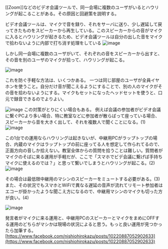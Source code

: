 
[[Zoom]]などのビデオ会議ツールで、同一会場に複数のユーザがいるとハウリングが起こることがある。その原因と回避策を説明する。

ビデオ会議ツールは、マイクで音を録り、それをサーバに送り、少し遅延して戻ってきたものをスピーカーから再生している。このスピーカーからの音がマイクに入るとハウリングが起きるため、ビデオ会議ツールは自分の出した音をマイクで拾わないように内部で打ち消す処理をしている
![image](https://gyazo.com/ce65e4d85cea29019c72cb8b79bc306f/thumb/1000)

しかし同一会場に複数のユーザがいて、それぞれの音をスピーカーから出すと、その音を別のユーザのマイクが拾って、ハウリングが起こる。

![image](https://gyazo.com/403f2161cde8ec8a56613321b005a19d/thumb/1000)

これを防ぐ手軽な方法は、いくつかある。
一つは同じ部屋のユーザが全員イヤホンを使うこと。自分だけ音が聞こえるようにすることで、別の人のマイクがその音を拾わないようにする。マイクもセットになったヘッドセットを使うと、口元で録音できるのでよりよい。

![image](https://gyazo.com/69441c863eacabdc33296359818cbb07/thumb/1000)
この対策がとりにくい場合もある。
例えば会議の参加者がビデオ会議に繋ぐPCより多い場合、特に教室などに参加者が散らばって座っている場合、スピーカーから音を大きく出して、それを複数人で聞くことになる。(1)
![image](https://gyazo.com/658b283561c2b7b46769f92520c68a74/thumb/1000)

この1台での運用ならハウリングは起きないが、中継用PCがラップトップの場合、内蔵のマイクはラップトップの前に座ってる人を想定して作られてるので、正面方向の音しか拾えない。教室全体からの質問を拾うことは難しい。質問者がマイクのそばに来る運用が手軽だが、ここで「スマホでビデ会議に繋げば手持ちマイクに使えるのでは？」と思って繋いでしまうとハウリングが起こる。(2)
![image](https://gyazo.com/c6f1b43858bd7025803f4e59c763fb12/thumb/1000)

その場合は最低限中継用のマシンのスピーカーをミュートする必要がある。(3) また、その状況でもスマホとWiFiで異なる遅延の音声が流れてリモート参加者はエコーが掛かったような聞こえ方になるので、中継用マシンのマイクも切った方が良い。(4)

![image](https://gyazo.com/9756fddecc6f2251f5d481cdbb5f4b49/thumb/1000)

発言者がマイクに来る運用と、中継用PCのスピーカーとマイクをまめにOFFする運用のどちらがマシかは現場の状況によると思う。もっと良い運用が見つかったら加筆する。
[https://www.facebook.com/nishiohirokazu/posts/10220887052902633](https://www.facebook.com/nishiohirokazu/posts/10220887052902633)
